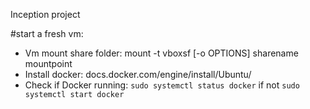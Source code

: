 Inception project

#start a fresh vm:
- Vm mount share folder: mount -t vboxsf [-o OPTIONS] sharename mountpoint
- Install docker: docs.docker.com/engine/install/Ubuntu/
- Check if Docker running: `sudo systemctl status docker` if not `sudo systemctl start docker`
